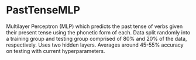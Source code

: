 # PastTenseMLP
Multilayer Perceptron (MLP) which predicts the past tense of verbs given their present tense using the phonetic form of each.
Data split randomly into a training group and testing group comprised of 80% and 20% of the data, respectively. 
Uses two hidden layers. Averages around 45-55% accuracy on testing with current hyperparameters. 
